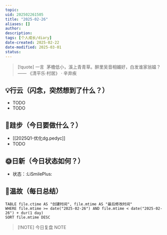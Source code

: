 ```yaml
---
topic: 
uid: 202502261505
title: "2025-02-26"
aliases: []
author: 
description: 
tags: [个人成长/diary]
date-created: 2025-02-22
date-modified: 2025-03-01
status: 
---
```


> [!quote] 一言
 茅檐低小，溪上青青草。醉里吴音相媚好，白发谁家翁媪？ —— 《清平乐·村居》 · 辛弃疾

## 💡行云（闪念，突然想到了什么？）

- TODO
- TODO

## 🦶跬步（今日要做什么？）

- [[2025Q1-优化dg.pedyc]]
- TODO

## 🌞日新（今日状态如何？）

- 状态：:LiSmilePlus:

## 🌙温故（每日总结）

```dataview
TABLE file.ctime AS "创建时间", file.mtime AS "最后修改时间"
WHERE file.mtime >= date("2025-02-26") AND file.mtime < date("2025-02-26") + dur(1 day)
SORT file.mtime DESC
```

> [!NOTE] 今日复盘
> NOTE
